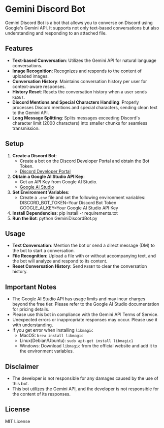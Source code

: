 # Gemini Discord Bot

Gemini Discord Bot is a bot that allows you to converse on Discord using Google's Gemini API. It supports not only text-based conversations but also understanding and responding to an attached file.

## Features

*   **Text-based Conversation**: Utilizes the Gemini API for natural language conversations.
*   **Image Recognition**: Recognizes and responds to the content of uploaded images.
*   **Conversation History**: Maintains conversation history per user for context-aware responses.
*   **History Reset**:  Resets the conversation history when a user sends `RESET`.
*   **Discord Mentions and Special Characters Handling**: Properly processes Discord mentions and special characters, sending clean text to the Gemini API.
*   **Long Message Splitting**: Splits messages exceeding Discord's character limit (2000 characters) into smaller chunks for seamless transmission.

## Setup

1. **Create a Discord Bot**:
    *   Create a bot on the Discord Developer Portal and obtain the Bot Token.
    *   [Discord Developer Portal](https://discord.com/developers/applications)
2. **Obtain a Google AI Studio API Key**:
    *   Get an API Key from Google AI Studio.
    *   [Google AI Studio](https://makersuite.google.com/)
3. **Set Environment Variables**:
    *   Create a `.env` file and set the following environment variables:
        DISCORD_BOT_TOKEN=Your Discord Bot Token
        GOOGLE_AI_KEY=Your Google AI Studio API Key
4. **Install Dependencies**:
    pip install -r requirements.txt
5. **Run the Bot**:
    python GeminiDiscordBot.py

## Usage

*   **Text Conversation**: Mention the bot or send a direct message (DM) to the bot to start a conversation.
*   **File Recognition**: Upload a file with or without accompanying text, and the bot will analyze and respond to its content.
*   **Reset Conversation History**: Send `RESET` to clear the conversation history.

## Important Notes

*   The Google AI Studio API has usage limits and may incur charges beyond the free tier. Please refer to the Google AI Studio documentation for pricing details.
*   Please use this bot in compliance with the Gemini API Terms of Service.
*   Unexpected errors or inappropriate responses may occur. Please use it with understanding.
*   If you get error when installing `libmagic`
    *   MacOS: `brew install libmagic`
    *   Linux(Debian/Ubuntu): `sudo apt-get install libmagic1`
    *   Windows: Download `libmagic` from the official website and add it to the environment variables.

## Disclaimer

*   The developer is not responsible for any damages caused by the use of this bot.
*   This bot utilizes the Gemini API, and the developer is not responsible for the content of its responses.

## License

MIT License
